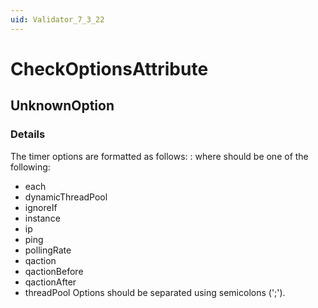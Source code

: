 ```yaml
---
uid: Validator_7_3_22
---
```


# CheckOptionsAttribute

## UnknownOption

<!-- Description, Properties, ... sections are auto-generated. -->
<!-- REPLACE ME AUTO-GENERATION -->

### Details

The timer options are formatted as follows: <optionName>:<optionValue> where <optionName> should be one of the following:
- each
- dynamicThreadPool
- ignoreIf
- instance
- ip
- ping
- pollingRate
- qaction
- qactionBefore
- qactionAfter
- threadPool
Options should be separated using semicolons (';').

<!-- Uncomment to add example code -->
<!--### Example code-->
